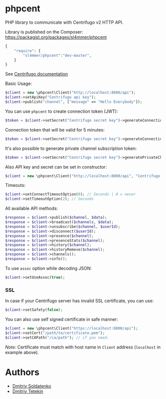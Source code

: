 phpcent
=======

PHP library to communicate with Centrifugo v2 HTTP API.

Library is published on the Composer: https://packagist.org/packages/sl4mmer/phpcent

```php
{
    "require": {
        "sl4mmer/phpcent":"dev-master",
    }
}
```

See [Centrifugo documentation](https://centrifugal.github.io/centrifugo/)

Basic Usage:

```php
$client = new \phpcent\Client("http://localhost:8000/api");
$client->setApiKey("Centrifugo api key");
$client->publish("channel", ["message" => "Hello Everybody"]);
```

You can use `phpcent` to create connection token (JWT):

```php
$token = $client->setSecret("Centrifugo secret key")->generateConnectionToken($userId);
```

Connection token that will be valid for 5 minutes:

```php
$token = $client->setSecret("Centrifugo secret key")->generateConnectionToken($userId, time() + 5*60);
```

It's also possible to generate private channel subscription token:

```php
$token = $client->setSecret("Centrifugo secret key")->generatePrivateChannelToken($client, $channel);
```

Also API key and secret can be set in constructor:

```php
$client = new \phpcent\Client("http://localhost:8000/api", "Centrifugo api key", "Centrifugo secret key");
```

Timeouts:

```php
$client->setConnectTimeoutOption(0); // Seconds | 0 = never
$client->setTimeoutOption(2); // Seconds
```

All available API methods:

```php
$response = $client->publish($channel, $data);
$response = $client->broadcast($channels, $data);
$response = $client->unsubscribe($channel, $userId);
$response = $client->disconnect($userId);
$response = $client->presence($channel);
$response = $client->presenceStats($channel);
$response = $client->history($channel);
$response = $client->historyRemove($channel);
$response = $client->channels();
$response = $client->info();
```

To use `assoc` option while decoding JSON:

```php
$client->setUseAssoc(true);
```

### SSL

In case if your Centrifugo server has invalid SSL certificate, you can use:

```php
$client->setSafety(false);
```

You can also use self signed certificate in safe manner:

```php
$client = new \phpcent\Client("https://localhost:8000/api");
$client->setCert("/path/to/certificate.pem");
$client->setCAPath("/ca/path"); // if you need.
```

*Note:* Certificate must match with host name in `Client` address (`localhost` in example above).

Authors
=======

* [Dmitriy Soldatenko](https://github.com/sl4mmer)
* [Dmitriy Tetekin](https://github.com/Tomchanskiy)
